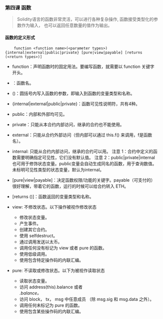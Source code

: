 ### 第四课 函数
> Solidity语言的函数非常灵活，可以进行各种复杂操作, 函数接受类型化的参数作为输入， 也可以返回任意数量的值作为输出。
#### 函数的定义形式
``` solidity
    function <function name>(<parameter types>) {internal|external|public|private} [pure|view|payable] [returns (<return types>)]
```
- function：声明函数时的固定用法。要编写函数，就需要以 function 关键字开头。

- <function name>：函数名。

- (<parameter types>)：圆括号内写入函数的参数，即输入到函数的变量类型和名称。

- {internal|external|public|private}：函数可见性说明符，共有4种。

- public：内部和外部均可见。
- private：只能从本合约内部访问，继承的合约也不能使用。
- external：只能从合约外部访问（但内部可以通过 this.f() 来调用，f是函数名）。
- internal: 只能从合约内部访问，继承的合约可以用。
注意 1：合约中定义的函数需要明确指定可见性，它们没有默认值。
注意 2：public|private|internal 也可用于修饰状态变量。public变量会自动生成同名的函数，用于查询数值。未标明可见性类型的状态变量，默认为internal。 
- [pure|view|payable]：决定函数权限/功能的关键字。payable（可支付的）很好理解，带着它的函数，运行的时候可以给合约转入 ETH。
- [returns ()]：函数返回的变量类型和名称。
- view: 不修改状态。以下操作被视作修改状态
   - 修改状态变量。
   - 产生事件。
   - 创建其它合约。
   - 使用 selfdestruct。
   - 通过调用发送以太币。
   - 调用任何没有标记为 view 或者 pure 的函数。
   - 使用低级调用。
   - 使用包含特定操作码的内联汇编。

- pure: 不读取或修改状态。以下为被视作读取状态
   - 读取状态变量。
   - 访问 address(this).balance 或者 <address>.balance。
   - 访问 block， tx， msg 中任意成员 （除 msg.sig 和 msg.data 之外）。
   - 调用任何未标记为 pure 的函数。
   - 使用包含某些操作码的内联汇编。